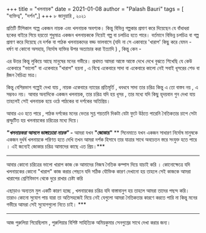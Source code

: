 +++
title = "খলনায়ক"
date = 2021-01-08
author = "Palash Bauri"
tags = [ "ব্যক্তিত্ব", "দর্শন",]
+++
৮ জানুয়ারি , ২০২১  

প্রতিটি টিপিকাল গল্পে একজন নায়ক এবং খলনায়ক অবশ্যক। কিন্তু বিভিন্ন
গল্পকার প্রমাণ করে দিয়েছেন যে বাঁধাধরা ছকের বাইরে গিয়ে হয়তো শুধুমাত্র
একজন খলনায়ককে নিয়েই গল্প বা চলচিত্র হতে পারে। বর্তমানে বিভিন্ন চলচিত্র
বা গল্প প্রমাণ করে দিয়েছে যে দর্শক বা পাঠক খলনায়কদের বড্ড ভালবাসে (যদি
না সে একাবারে 'খারাপ' কিছু করে যেমন - ধর্ষণ বা কোনো অসহায়, নির্দোষ
ব্যক্তির উপর অত্যাচার করা ইত্যাদি ) , কিন্তু কেন -  

এর উত্তর কিন্তু লুকিয়ে আছে মানুষের মনের গভীরে। প্রথমত আমরা আস্তে আস্তে
দেখে দেখে বুঝতে শিখেছি যে কেউ একেবারে "ভালো" বা একেবারে "খারাপ" হয়না , এ
বিশ্বে একেবারে সাদা বা একেবারে কালো নেই সবাই ধূসরের শেড বা রঁজন
বৈচিত্র্য মাত্র।  

কিন্তু বেশিরভাগ গল্পেই দেখা যায় , নায়ক একেবারে ন্যায়ের প্রতিমূর্তি ,
ধবধবে সাদা তার চরিত্র কিন্তু এ তো বাস্তব নয় , এ সম্ভবও নয়। আবার অন্যদিকে
একজন খলনায়ক, তার চরিত্র যদি হয় ধূসর , তার মধ্যে যদি কিছু হৃদয়বান গুন
দেখা যায় তাহলেই সেই খলনায়ক হয়ে ওঠে পাঠকের বা দর্শকের অতিপ্রিয়।  

আবার এও হতে পারে , পাঠক দর্শকের মনের ভেতর সুপ্ত শয়তানি দিকটা যেটা ফুটে
উঠতে পারেনি নৈতিকতার চাপে সেটা প্রস্ফুটিত হয় খলনায়কের চরিত্রের মধ্যে
দিয়ে।

***"খলনায়করা আসলে ভাঙ্গাচোরা নায়ক" -*** আমরা যখন **"জোকার"** ** সিনেমাতে
যখন একজন সাধারণ নির্দোষ মানুষকে একজন দুর্ধর্ষ খলনায়কে পরিণত হতে দেখি তখন
আমরা দর্শক হিসাবে তার যাত্রার সাথে অবচেতন স্তরে সংযুক্ত হতে পারে । এই
জন্যেই জোকার চরিত্র আমাদের কাছে এত প্রিয়।***  
***

আবার কোনো চরিত্রের ভালো খারাপ কাজ কে আমাদের নিজস্ব নৈতিক কম্পাস দিয়ে
যাচাই করি । কোনোক্ষেত্রে যদি খলনায়কের কোনো "খারাপ" কাজ করার পেছনে যদি
সঠিক যৌক্তিক কারণ দেখানো হয় তাহলে সেই কাজকে আমরা খারাপের শ্রেণিবিভাগ
থেকে দুরে রাখার চেষ্টা করি  

এছাড়াও অন্যতম মুল একটি কারণ হচ্ছে , খলনায়কের চরিত্র যদি বাস্তাবানুগ হয়
তাহলে আমরা তাদের পছন্দ করি। তারাও কোনো সুযোগ পায় যারা তা অতিসহজেই নিয়ে
নেই যেগুলো আমরা নৈতিকতার কারণে করতে পারি না কিন্তু মনের গভীরে আমরা সেই
সুযোগগুলো নিতে চাই। ***  
***

 

আজ পুরুলিয়া গিয়েছিলাম , পুরুলিয়ার বিশিষ্ট সাহিত্যিক অমিয়কুমার সেনগুপ্তের
সাথে দেখা করার জন্য।
